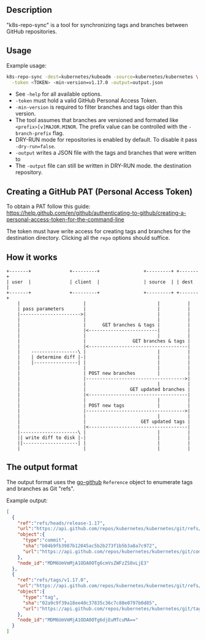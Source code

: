 ## Description

"k8s-repo-sync" is a tool for synchronizing tags and branches
between GitHub repositories.

## Usage

Example usage:

```bash
k8s-repo-sync -dest=kubernetes/kubeadm -source=kubernetes/kubernetes \
  -token <TOKEN> -min-version=v1.17.0 -output=output.json
```

- See `-help` for all available options.
- `-token` must hold a valid GitHub Personal Access Token.
- `-min-version` is required to filter branches and tags older than this version.
- The tool assumes that branches are versioned and formated like `<prefix>[v]MAJOR.MINOR`.
The prefix value can be controlled with the `-branch-prefix` flag.
- DRY-RUN mode for repositories is enabled by default. To disable it pass `-dry-run=false`.
- `-output` writes a JSON file with the tags and branches that were written to
- The `-output` file can still be written in DRY-RUN mode.
the destination repository.

## Creating a GitHub PAT (Personal Access Token)

To obtain a PAT follow this guide:
https://help.github.com/en/github/authenticating-to-github/creating-a-personal-access-token-for-the-command-line

The token must have write access for creating tags and branches for the destination directory.
Clicking all the `repo` options should suffice.

## How it works

<!--
https://textart.io/sequence

user->client: pass parameters
source->client: GET branches & tags
dest->client: GET branches & tags
note left of client: determine diff
client->dest: POST new branches
dest->client: GET updated branches
client->dest: POST new tags
dest->client: GET updated tags
note left of client: write diff to disk
-->

```
+-------+              +---------+                +---------+ +-------+
| user  |              | client  |                | source  | | dest  |
+-------+              +---------+                +---------+ +-------+
    |                       |                          |          |
    | pass parameters       |                          |          |
    |---------------------->|                          |          |
    |                       |                          |          |
    |                       |      GET branches & tags |          |
    |                       |<-------------------------|          |
    |                       |                          |          |
    |                       |                 GET branches & tags |
    |                       |<------------------------------------|
    |    -----------------\ |                          |          |
    |    | determine diff |-|                          |          |
    |    |----------------| |                          |          |
    |                       |                          |          |
    |                       | POST new branches        |          |
    |                       |------------------------------------>|
    |                       |                          |          |
    |                       |                GET updated branches |
    |                       |<------------------------------------|
    |                       |                          |          |
    |                       | POST new tags            |          |
    |                       |------------------------------------>|
    |                       |                          |          |
    |                       |                    GET updated tags |
    |                       |<------------------------------------|
    |---------------------\ |                          |          |
    || write diff to disk |-|                          |          |
    ||--------------------| |                          |          |
    |                       |                          |          |
```

## The output format

The output format uses the [go-github](https://github.com/google/go-github)
`Reference` object to enumerate tags and branches as Git "refs".

Example output:

```json
[
  {
    "ref":"refs/heads/release-1.17",
    "url":"https://api.github.com/repos/kubernetes/kubernetes/git/refs/heads/release-1.17",
    "object":{
      "type":"commit",
      "sha":"b04b9fb3987b12045ac5b2b273f1b5b3a8a7c972",
      "url":"https://api.github.com/repos/kubernetes/kubernetes/git/commits/b04b9fb3987b12045ac5b2b273f1b5b3a8a7c972"
    },
    "node_id":"MDM6UmVmMjA1ODA0OTg6cmVsZWFzZS0xLjE3"
  },
  {
    "ref":"refs/tags/v1.17.0",
    "url":"https://api.github.com/repos/kubernetes/kubernetes/git/refs/tags/v1.17.0",
    "object":{
      "type":"tag",
      "sha":"02a9c9f39a18ee40c37835c36c7c80e0797b0d85",
      "url":"https://api.github.com/repos/kubernetes/kubernetes/git/tags/02a9c9f39a18ee40c37835c36c7c80e0797b0d85"
    },
    "node_id":"MDM6UmVmMjA1ODA0OTg6djEuMTcuMA=="
  }
]
```
